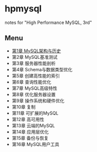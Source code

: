 # hpmysql
notes for "High Performance MySQL, 3rd"
## Menu
- [第1章 MySQL架构与历史](content/01.md)
- 第2章 MySQL基准测试
- 第3章 服务器性能剖析
- 第4章 Schema与数据类型优化
- 第5章 创建高性能的索引
- 第6章 查询性能优化
- 第7章 MySQL高级特性
- 第8章 优化服务器设置
- 第9章 操作系统和硬件优化
- 第10章 复制
- 第11章 可扩展的MySQL
- 第12章 高可用性
- 第13章 云端的MySQL
- 第14章 应用层优化
- 第15章 备份与恢复
- 第16章 MySQL用户工具
